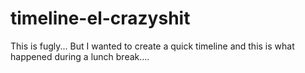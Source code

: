 # timeline-el-crazyshit
This is fugly... But I wanted to create a quick timeline and this is what happened during a lunch break....
